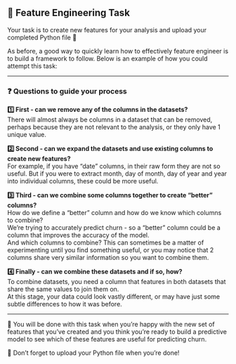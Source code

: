 ## 🚀 Feature Engineering Task

Your task is to create new features for your analysis and upload your completed Python file 📂

As before, a good way to quickly learn how to effectively feature engineer is to build a framework to follow. Below is an example of how you could attempt this task:

---

### ❓ Questions to guide your process

**1️⃣ First - can we remove any of the columns in the datasets?**  
There will almost always be columns in a dataset that can be removed, perhaps because they are not relevant to the analysis, or they only have 1 unique value.

**2️⃣ Second - can we expand the datasets and use existing columns to create new features?**  
For example, if you have “date” columns, in their raw form they are not so useful. But if you were to extract month, day of month, day of year and year into individual columns, these could be more useful.

**3️⃣ Third - can we combine some columns together to create “better” columns?**  
How do we define a “better” column and how do we know which columns to combine?  
We’re trying to accurately predict churn - so a “better” column could be a column that improves the accuracy of the model.  
And which columns to combine? This can sometimes be a matter of experimenting until you find something useful, or you may notice that 2 columns share very similar information so you want to combine them.

**4️⃣ Finally - can we combine these datasets and if so, how?**  
To combine datasets, you need a column that features in both datasets that share the same values to join them on.  
At this stage, your data could look vastly different, or may have just some subtle differences to how it was before.

---

🧠 You will be done with this task when you’re happy with the new set of features that you’ve created and you think you’re ready to build a predictive model to see which of these features are useful for predicting churn.

📌 Don’t forget to upload your Python file when you’re done!
